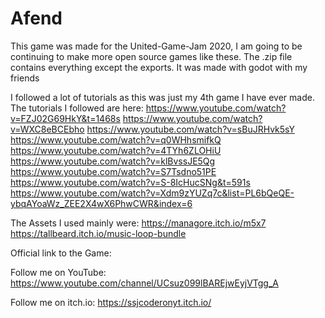# Afend

This game was made for the United-Game-Jam 2020, I am going to be continuing to make more open source games like these.
The .zip file contains everything except the exports. It was made with godot with my friends

I followed a lot of tutorials as this was just my 4th game I have ever made.
The tutorials I followed are here:
https://www.youtube.com/watch?v=FZJ02G69HkY&t=1468s 
https://www.youtube.com/watch?v=WXC8eBCEbho 
https://www.youtube.com/watch?v=sBuJRHvk5sY 
https://www.youtube.com/watch?v=q0WHhsmifkQ 
https://www.youtube.com/watch?v=4TYh6ZLOHiU 
https://www.youtube.com/watch?v=klBvssJE5Qg 
https://www.youtube.com/watch?v=S7Tsdno51PE 
https://www.youtube.com/watch?v=S-8IcHucSNg&t=591s 
https://www.youtube.com/watch?v=Xdm9zYUZq7c&list=PL6bQeQE-ybqAYoaWz_ZEE2X4wX6PhwCWR&index=6 

The Assets I used mainly were:
  https://managore.itch.io/m5x7 
  https://tallbeard.itch.io/music-loop-bundle
  
Official link to the Game:

Follow me on YouTube:
https://www.youtube.com/channel/UCsuz099lBAREjwEyjVTgg_A

Follow me on itch.io:
https://ssjcoderonyt.itch.io/
